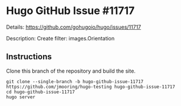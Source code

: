 # Hugo GitHub Issue #11717

Details: <https://github.com/gohugoio/hugo/issues/11717>

Description: Create filter: images.Orientation

## Instructions

Clone this branch of the repository and build the site.

```text
git clone --single-branch -b hugo-github-issue-11717 https://github.com/jmooring/hugo-testing hugo-github-issue-11717
cd hugo-github-issue-11717
hugo server
```
